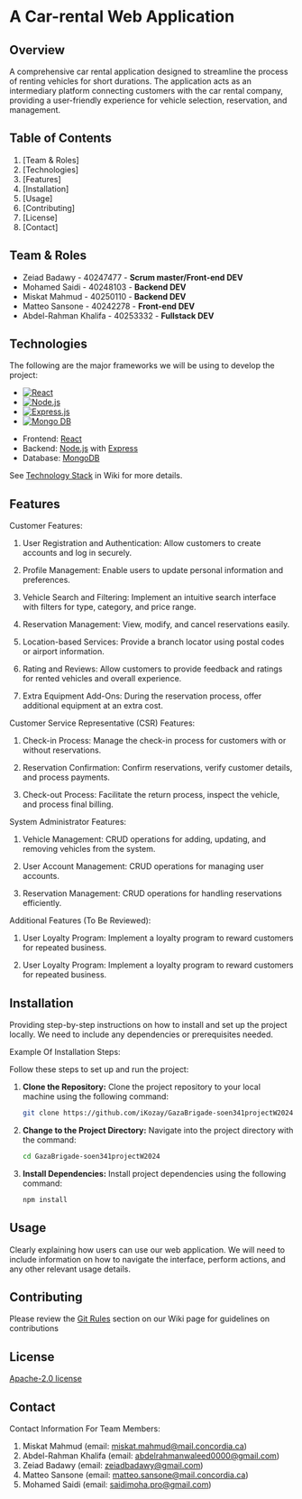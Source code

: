 # A Car-rental Web Application

## Overview

A comprehensive car rental application designed to streamline the process of renting vehicles for short durations. The application acts as an intermediary platform connecting customers with the car rental company, providing a user-friendly experience for vehicle selection, reservation, and management.

## Table of Contents
1. [Team & Roles]
2. [Technologies]
3. [Features]
4. [Installation]
5. [Usage]
6. [Contributing]
7. [License]
8. [Contact]
   

## Team & Roles


* Zeiad Badawy -  40247477 - <strong>Scrum master/Front-end DEV</strong>
* Mohamed Saidi - 40248103 - <strong>Backend DEV</strong>
* Miskat Mahmud - 40250110 - <strong>Backend DEV</strong>
* Matteo Sansone - 40242278 - <strong>Front-end DEV</strong>
* Abdel-Rahman Khalifa - 40253332 - <strong>Fullstack DEV</strong>



## Technologies

The following are the major frameworks we will be using to develop the project:
* [![React][React.js]][React-url]
* [![Node.js][NodeJS]][NodeJS-url]
* [![Express.js][Express.js]][Express-url]
* [![Mongo DB][MongoDB]][MongoDB-url]


- Frontend: [React](https://reactjs.org/)
- Backend: [Node.js](https://nodejs.org/) with [Express](https://expressjs.com/)
- Database: [MongoDB](https://www.mongodb.com/)

[React.js]: https://img.shields.io/badge/React-20232A?style=for-the-badge&logo=react&logoColor=61DAFB
[React-url]: https://reactjs.org/
[Bootstrap.com]: https://img.shields.io/badge/Bootstrap-563D7C?style=for-the-badge&logo=bootstrap&logoColor=white
[Bootstrap-url]: https://getbootstrap.com
[Express.js]:https://img.shields.io/badge/express.js-%23404d59.svg?style=for-the-badge&logo=express&logoColor=%2361DAFB
[Express-url]:https://expressjs.com/
[NodeJS]:https://img.shields.io/badge/node.js-6DA55F?style=for-the-badge&logo=node.js&logoColor=white
[NodeJS-url]:https://nodejs.org/en
[MongoDB]:https://img.shields.io/badge/MongoDB-%234ea94b.svg?style=for-the-badge&logo=mongodb&logoColor=white
[MongoDB-url]:https://www.mongodb.com/
[GoogleMaps]: https://img.shields.io/badge/Google%20Maps-black?style=for-the-badge&logo=google-maps&logoColor=aqua
[GoogleMaps-url]: https://developers.google.com/maps
See [Technology Stack](https://github.com/iKozay/GazaBrigade-soen341projectW2024/wiki/Project-Approach-and-Technology-Stack-Selection#3-technology-stack) in Wiki for more details.


## Features



Customer Features:
  1. User Registration and Authentication:
        Allow customers to create accounts and log in securely.
     
  2. Profile Management:
        Enable users to update personal information and preferences.
     
  3. Vehicle Search and Filtering:
        Implement an intuitive search interface with filters for type, category, and price range.
     
  4. Reservation Management:
        View, modify, and cancel reservations easily.

  5. Location-based Services:
        Provide a branch locator using postal codes or airport information.

  6. Rating and Reviews:
        Allow customers to provide feedback and ratings for rented vehicles and overall experience.

  7. Extra Equipment Add-Ons:
        During the reservation process, offer additional equipment at an extra cost.



Customer Service Representative (CSR) Features:
  1. Check-in Process:
        Manage the check-in process for customers with or without reservations.

  2. Reservation Confirmation:
        Confirm reservations, verify customer details, and process payments.

  3. Check-out Process:
        Facilitate the return process, inspect the vehicle, and process final billing.



System Administrator Features:
  1. Vehicle Management:
        CRUD operations for adding, updating, and removing vehicles from the system.

  2. User Account Management:
        CRUD operations for managing user accounts.

  3. Reservation Management:
        CRUD operations for handling reservations efficiently.


 Additional Features (To Be Reviewed):
  1. User Loyalty Program:
        Implement a loyalty program to reward customers for repeated business.
  
  2. User Loyalty Program:
        Implement a loyalty program to reward customers for repeated business.
  
  

## Installation

Providing step-by-step instructions on how to install and set up the project locally. We need to include any dependencies or prerequisites 
needed.

Example Of Installation Steps:

Follow these steps to set up and run the project:

1. **Clone the Repository:**
   Clone the project repository to your local machine using the following command:
   ```bash
   git clone https://github.com/iKozay/GazaBrigade-soen341projectW2024.git
2. **Change to the Project Directory:**
   Navigate into the project directory with the command:
   ```bash
   cd GazaBrigade-soen341projectW2024
3. **Install Dependencies:**
   Install project dependencies using the following command:
   ```bash
   npm install

## Usage

Clearly explaining how users can use our web application. We will need to include information on how to navigate the interface, perform 
actions, and any other relevant usage details.



## Contributing

Please review the [Git Rules](https://github.com/iKozay/GazaBrigade-soen341projectW2024/wiki/Git-Rules) section on our Wiki page for guidelines on contributions

## License

[Apache-2.0 license](https://github.com/iKozay/GazaBrigade-soen341projectW2024?tab=Apache-2.0-1-ov-file#)

## Contact

Contact Information For Team Members:
1. Miskat Mahmud (email: miskat.mahmud@mail.concordia.ca)
2. Abdel-Rahman Khalifa (email: abdelrahmanwaleed0000@gmail.com)
3. Zeiad Badawy (email: zeiadbadawy@gmail.com)
4. Matteo Sansone (email: matteo.sansone@mail.concordia.ca)
5. Mohamed Saidi (email: saidimoha.pro@gmail.com)
